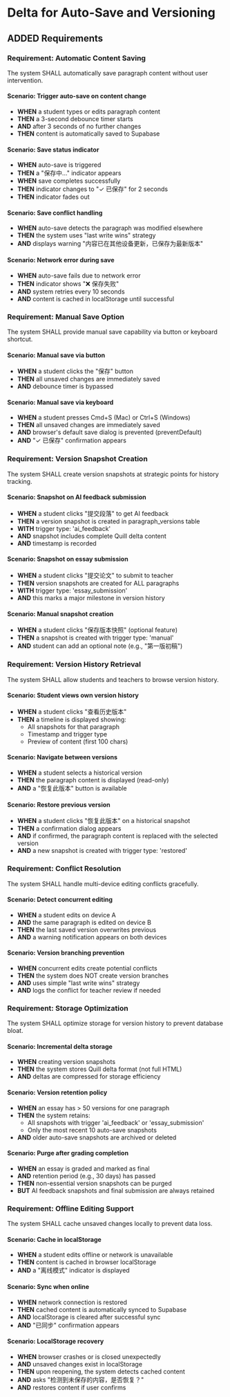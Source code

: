 # Delta for Auto-Save and Versioning

## ADDED Requirements

### Requirement: Automatic Content Saving
The system SHALL automatically save paragraph content without user intervention.

#### Scenario: Trigger auto-save on content change
- **WHEN** a student types or edits paragraph content
- **THEN** a 3-second debounce timer starts
- **AND** after 3 seconds of no further changes
- **THEN** content is automatically saved to Supabase

#### Scenario: Save status indicator
- **WHEN** auto-save is triggered
- **THEN** a "保存中..." indicator appears
- **WHEN** save completes successfully
- **THEN** indicator changes to "✓ 已保存" for 2 seconds
- **THEN** indicator fades out

#### Scenario: Save conflict handling
- **WHEN** auto-save detects the paragraph was modified elsewhere
- **THEN** the system uses "last write wins" strategy
- **AND** displays warning "内容已在其他设备更新，已保存为最新版本"

#### Scenario: Network error during save
- **WHEN** auto-save fails due to network error
- **THEN** indicator shows "❌ 保存失败"
- **AND** system retries every 10 seconds
- **AND** content is cached in localStorage until successful

### Requirement: Manual Save Option
The system SHALL provide manual save capability via button or keyboard shortcut.

#### Scenario: Manual save via button
- **WHEN** a student clicks the "保存" button
- **THEN** all unsaved changes are immediately saved
- **AND** debounce timer is bypassed

#### Scenario: Manual save via keyboard
- **WHEN** a student presses Cmd+S (Mac) or Ctrl+S (Windows)
- **THEN** all unsaved changes are immediately saved
- **AND** browser's default save dialog is prevented (preventDefault)
- **AND** "✓ 已保存" confirmation appears

### Requirement: Version Snapshot Creation
The system SHALL create version snapshots at strategic points for history tracking.

#### Scenario: Snapshot on AI feedback submission
- **WHEN** a student clicks "提交段落" to get AI feedback
- **THEN** a version snapshot is created in paragraph_versions table
- **WITH** trigger type: 'ai_feedback'
- **AND** snapshot includes complete Quill delta content
- **AND** timestamp is recorded

#### Scenario: Snapshot on essay submission
- **WHEN** a student clicks "提交论文" to submit to teacher
- **THEN** version snapshots are created for ALL paragraphs
- **WITH** trigger type: 'essay_submission'
- **AND** this marks a major milestone in version history

#### Scenario: Manual snapshot creation
- **WHEN** a student clicks "保存版本快照" (optional feature)
- **THEN** a snapshot is created with trigger type: 'manual'
- **AND** student can add an optional note (e.g., "第一版初稿")

### Requirement: Version History Retrieval
The system SHALL allow students and teachers to browse version history.

#### Scenario: Student views own version history
- **WHEN** a student clicks "查看历史版本"
- **THEN** a timeline is displayed showing:
  - All snapshots for that paragraph
  - Timestamp and trigger type
  - Preview of content (first 100 chars)

#### Scenario: Navigate between versions
- **WHEN** a student selects a historical version
- **THEN** the paragraph content is displayed (read-only)
- **AND** a "恢复此版本" button is available

#### Scenario: Restore previous version
- **WHEN** a student clicks "恢复此版本" on a historical snapshot
- **THEN** a confirmation dialog appears
- **AND** if confirmed, the paragraph content is replaced with the selected version
- **AND** a new snapshot is created with trigger type: 'restored'

### Requirement: Conflict Resolution
The system SHALL handle multi-device editing conflicts gracefully.

#### Scenario: Detect concurrent editing
- **WHEN** a student edits on device A
- **AND** the same paragraph is edited on device B
- **THEN** the last saved version overwrites previous
- **AND** a warning notification appears on both devices

#### Scenario: Version branching prevention
- **WHEN** concurrent edits create potential conflicts
- **THEN** the system does NOT create version branches
- **AND** uses simple "last write wins" strategy
- **AND** logs the conflict for teacher review if needed

### Requirement: Storage Optimization
The system SHALL optimize storage for version history to prevent database bloat.

#### Scenario: Incremental delta storage
- **WHEN** creating version snapshots
- **THEN** the system stores Quill delta format (not full HTML)
- **AND** deltas are compressed for storage efficiency

#### Scenario: Version retention policy
- **WHEN** an essay has > 50 versions for one paragraph
- **THEN** the system retains:
  - All snapshots with trigger 'ai_feedback' or 'essay_submission'
  - Only the most recent 10 auto-save snapshots
- **AND** older auto-save snapshots are archived or deleted

#### Scenario: Purge after grading completion
- **WHEN** an essay is graded and marked as final
- **AND** retention period (e.g., 30 days) has passed
- **THEN** non-essential version snapshots can be purged
- **BUT** AI feedback snapshots and final submission are always retained

### Requirement: Offline Editing Support
The system SHALL cache unsaved changes locally to prevent data loss.

#### Scenario: Cache in localStorage
- **WHEN** a student edits offline or network is unavailable
- **THEN** content is cached in browser localStorage
- **AND** a "离线模式" indicator is displayed

#### Scenario: Sync when online
- **WHEN** network connection is restored
- **THEN** cached content is automatically synced to Supabase
- **AND** localStorage is cleared after successful sync
- **AND** "已同步" confirmation appears

#### Scenario: LocalStorage recovery
- **WHEN** browser crashes or is closed unexpectedly
- **AND** unsaved changes exist in localStorage
- **THEN** upon reopening, the system detects cached content
- **AND** asks "检测到未保存的内容，是否恢复？"
- **AND** restores content if user confirms

